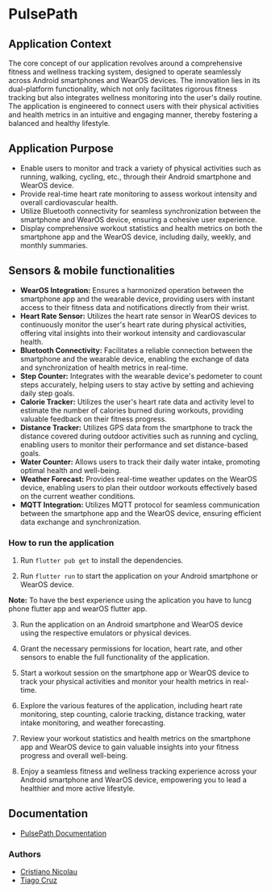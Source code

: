 # PulsePath

## Application Context
The core concept of our application revolves around a comprehensive fitness and wellness tracking system, designed to operate seamlessly across Android smartphones and WearOS devices. The innovation lies in its dual-platform functionality, which not only facilitates rigorous fitness tracking but also integrates wellness monitoring into the user's daily routine. The application is engineered to connect users with their physical activities and health metrics in an intuitive and engaging manner, thereby fostering a balanced and healthy lifestyle.


## Application Purpose
- Enable users to monitor and track a variety of physical activities such as running, walking, cycling, etc., through their Android smartphone and WearOS device.
- Provide real-time heart rate monitoring to assess workout intensity and overall cardiovascular health.
- Utilize Bluetooth connectivity for seamless synchronization between the smartphone and WearOS device, ensuring a cohesive user experience.
- Display comprehensive workout statistics and health metrics on both the smartphone app and the WearOS device, including daily, weekly, and monthly summaries.

## Sensors & mobile functionalities
- **WearOS Integration:** Ensures a harmonized operation between the smartphone app and the wearable device, providing users with instant access to their fitness data and notifications directly from their wrist.
- **Heart Rate Sensor:** Utilizes the heart rate sensor in WearOS devices to continuously monitor the user's heart rate during physical activities, offering vital insights into their workout intensity and cardiovascular health.
- **Bluetooth Connectivity:** Facilitates a reliable connection between the smartphone and the wearable device, enabling the exchange of data and synchronization of health metrics in real-time.
- **Step Counter:** Integrates with the wearable device's pedometer to count steps accurately, helping users to stay active by setting and achieving daily step goals.
- **Calorie Tracker:** Utilizes the user's heart rate data and activity level to estimate the number of calories burned during workouts, providing valuable feedback on their fitness progress.
- **Distance Tracker:** Utilizes GPS data from the smartphone to track the distance covered during outdoor activities such as running and cycling, enabling users to monitor their performance and set distance-based goals.
- **Water Counter:** Allows users to track their daily water intake, promoting optimal health and well-being.
- **Weather Forecast:** Provides real-time weather updates on the WearOS device, enabling users to plan their outdoor workouts effectively based on the current weather conditions.
- **MQTT Integration:** Utilizes MQTT protocol for seamless communication between the smartphone app and the WearOS device, ensuring efficient data exchange and synchronization.

### How to run the application

1. Run ```flutter pub get``` to install the dependencies.
    
2. Run ```flutter run``` to start the application on your Android smartphone or WearOS device.

**Note:** To have the best experience using the aplication you have to luncg phone flutter app and wearOS flutter app.

3. Run the application on an Android smartphone and WearOS device using the respective emulators or physical devices.

4. Grant the necessary permissions for location, heart rate, and other sensors to enable the full functionality of the application.

5. Start a workout session on the smartphone app or WearOS device to track your physical activities and monitor your health metrics in real-time.

6. Explore the various features of the application, including heart rate monitoring, step counting, calorie tracking, distance tracking, water intake monitoring, and weather forecasting.

7. Review your workout statistics and health metrics on the smartphone app and WearOS device to gain valuable insights into your fitness progress and overall well-being.

8. Enjoy a seamless fitness and wellness tracking experience across your Android smartphone and WearOS device, empowering you to lead a healthier and more active lifestyle.


## Documentation

- [PulsePath Documentation](https://github.com/cristiano-nicolau/PulsePath/ICM_G05_PulsePath.pdf)


### Authors

- [Cristiano Nicolau](https://cristiano-nicolau.github.io/)
- [Tiago Cruz](https://github.com/TiagoC18)
